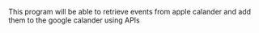 This program will be able to retrieve events from apple calander and add them to the google calander using APIs